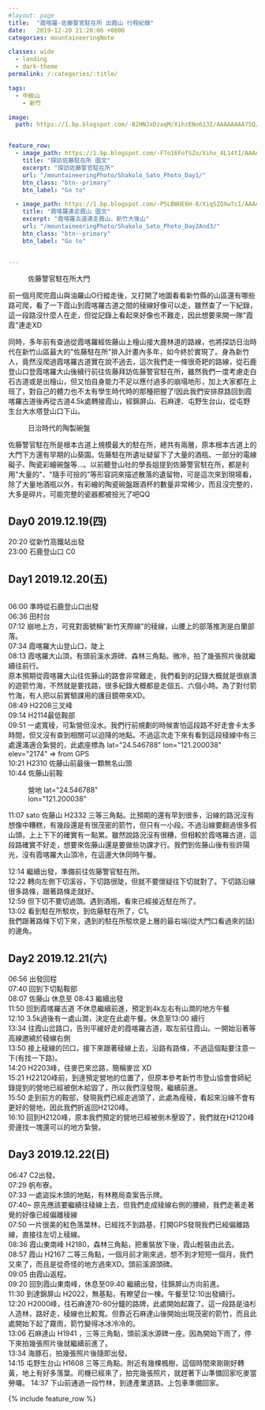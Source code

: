 ```yaml
---
#layout: page
title:  "霞喀羅-佐藤警官駐在所 出霞山 行程紀錄"
date:   2019-12-20 21:28:06 +0800
categories: mountaineeringNote

classes: wide
  - landing
  - dark-theme
permalink: /:categories/:title/

tags:
  - 中級山
    - 新竹

image:
  path: https://1.bp.blogspot.com/-B2HNJxDzaqM/XihzENo613I/AAAAAAAA75Q/WvyDCHvc5-c91wzTpr8ZQ12NaSKUyYvGACKgBGAsYHg/s1600/DSC_2074.JPG


feature_row:
  - image_path: https://1.bp.blogspot.com/-FTo16FofSZo/Xihx_4L14tI/AAAAAAAA740/iMO8p0cUNKEDdojfLHtwHlFdejrhv4SmACKgBGAsYHg/s1600/DSC_2130.JPG
    title: "探訪佐藤駐在所 圖文"
    excerpt: "探訪佐藤警官駐在所"
    url: "/mountaineeringPhoto/Shakolo_Sato_Photo_Day1/"
    btn_class: "btn--primary"
    btn_label: "Go to"

  - image_path: https://1.bp.blogspot.com/-PSLBWUE6H-8/Xiq5ZQXw7cI/AAAAAAAA8Cg/xK7QUGIE34IcoiT1xW7_PNlAI0RmjNxXgCKgBGAsYHg/s1600/DSC_2238.JPG
    title: "霞喀羅連走霞山 圖文"
    excerpt: "霞喀羅古道連走霞山，新竹大後山"
    url: "/mountaineeringPhoto/Shakolo_Sato_Photo_Day2And3/"
    btn_class: "btn--primary"
    btn_label: "Go to"


---
```

<figure style="width: 40%" class="align-right">
  <img src="https://1.bp.blogspot.com/--zNcpe-32As/Xihx_3RFtSI/AAAAAAAA740/30OAznV1yv4FuyDdUQlHT2zzVu4_LAjPwCKgBGAsYHg/s1600/DSC_2092.JPG" alt="">
  <figcaption>佐藤警官駐在所大門</figcaption>
</figure> 
前一個月爬完霞山與油羅山O行縱走後，又打開了地圖看看新竹縣的山區還有哪些路可爬，看了一下霞山到霞喀羅古道之間的稜線好像可以走，雖然查了一下紀錄，這一段路沒什麼人在走，但從記錄上看起來好像也不難走，因此想要來開一隊"霞霞"連走XD 



同時，多年前有查過從霞喀羅經佐藤山上檜山接大鹿林道的路線，也將探訪日治時代在新竹山區最大的"佐藤駐在所"排入計畫內多年，如今終於實現了。身為新竹人，竟然沒爬過霞喀羅古道實在說不過去，這次我們走一條很奇耙的路線，從石鹿登山口登霞喀羅大山後續行前往佐藤拜訪佐藤警官駐在所，雖然我們一度考慮走白石古道或是出檜山，但又怕自身能力不足以應付過多的崩塌地形，加上大家都在上班了，對自己的體力也不太有學生時代時的那種把握了!因此我們安排原路回到霞喀羅古道後再從古道4.5k處轉接霞山，經錦屏山、石麻達、屯野生台山，從屯野生台大水塔登山口下山。  

<figure style="width: 40%" class="align-right">
  <img src="https://1.bp.blogspot.com/-FTo16FofSZo/Xihx_4L14tI/AAAAAAAA740/iMO8p0cUNKEDdojfLHtwHlFdejrhv4SmACKgBGAsYHg/s1600/DSC_2130.JPG" alt="">
  <figcaption>日治時代的陶製碗盤</figcaption>
</figure> 

佐藤警官駐在所是根本古道上規模最大的駐在所，總共有兩層，原本根本古道上的大門下方還有早期的山葵園。佐藤駐在所遺址疑留下了大量的酒瓶、一部分的電線礙子、陶瓷彩繪碗盤等...。以前聽登山社的學長姐提到佐藤警官駐在所，都是利用"大量的"、"隨手可撿的"等形容詞來描述散落的遺留物，可是這次來到現場看，除了大量地酒瓶以外，有彩繪的陶瓷碗盤跟酒杯的數量非常稀少，而且沒完整的，大多是碎片。可能完整的瓷器都被撿光了吧QQ



## Day0 2019.12.19(四)
20:20 從新竹高鐵站出發  
23:00 石鹿登山口 C0  

## Day1 2019.12.20(五)

<figure style="width: 35%" class="align-right">
  <img src="https://1.bp.blogspot.com/-PJTFEYB_9WU/Xihx_zUIqDI/AAAAAAAA740/HiK-iXZZB-Us9l5oE9hRQQv0UacjaL0PwCKgBGAsYHg/s1600/DSC_2087.JPG" alt="">
  <figcaption></figcaption>
</figure> 

06:00 準時從石鹿登山口出發  
06:36 田村台  
07:12 崩地上方，可見對面號稱"新竹天際線"的稜線，山腰上的部落推測是白蘭部落。  
07:34 霞喀羅大山登山口，陡上  
08:13 霞喀羅大山頂，有頭前溪水源碑、森林三角點。微冷，拍了幾張照片後就繼續往前行。  
原本預期從霞喀羅大山往佐藤山的路會非常難走，我們看到的記錄大概就是很崩潰的遊箭竹海，不然就是要找路，很多紀錄大概都是走個五、六個小時。為了對付箭竹海，有人把以前實驗課用的護目鏡帶來XD。  
08:49 H2208三叉峰  
09:14 H2114最低鞍部  
09:51 一處寬稜，可紮營但沒水。我們行前規劃的時候害怕這段路不好走會卡太多時間，但又沒有查到相關可以迫降的地點。不過這次走下來有看到這段稜線中有三處還滿適合紮營的，此處座標為 lat="24.546788" lon="121.200038" elev="2174" => from GPS   
10:21 H2310 佐藤山前最後一顆無名山頭  
10:44 佐藤山前鞍  
<figure style="width: 35%" class="align-right">
  <img src="https://1.bp.blogspot.com/-QZ3w4i0c8O8/Xihx_7sAOII/AAAAAAAA740/ZssZ7GF9Svgf9dxXLNq0UpiPjwK9RW3eQCKgBGAsYHg/s1600/DSC_2013.JPG" alt="">
  <figcaption>營地 lat="24.546788" lon="121.200038"</figcaption>
</figure> 
11:07 sato 佐藤山 H2332 三等三角點。比預期的還有早到很多，沿線的路況沒有想像中糟糕，有幾段還是有很茂密的箭竹，但只有一小段。不過沿線要翻過很多假山頭，上上下下的確實有一點累。雖然說路況沒有很糟，但相較於霞喀羅古道，這段路確實不好走，想要來佐藤山還是要做些功課才行。我們到佐藤山後有些許陽光，沒有霞喀羅大山頂冷，在這邊大休同時午餐。  
  

12:14 繼續出發，準備前往佐藤警官駐在所。  
12:22 轉向左側下切溪谷，下切路很陡，但就不要懷疑往下切就對了。下切路沿線很多路條，跟著路條走就好。  
12:59 但下切不要切過頭。遇到酒瓶，看來已經接近駐在所了。  
13:02 看到駐在所駁坎，到佐藤駐在所了，C1。  
我們跟著路條下切下來，遇到的駐在所駁坎是上層的最右端(從大門口看過來的話)的邊角。  

## Day2 2019.12.21(六)

06:56 出發回程  
07:40 回到下切點鞍部  
08:07 佐藤山 休息至 08:43 繼續出發  
11:50 回到霞喀羅古道 不休息繼續前進，預定到4k左右有山澗的地方午餐  
12:10 3.5k過後有一處山澗，決定在此處午餐。休息至13:00 續行  
13:34 往霞山岔路口，告別平緩好走的霞喀羅古道，取左前往霞山。一開始沿著等高線邀繞於稜線右側  
13:50 接上稜線的凹口，接下來跟著稜線上去，沿路有路條，不過這個點要注意一下(有找一下路)。  
14:20 H2203峰，往麥巴來岔路，簡稱麥岔 XD  
15:21 H22120峰前，到達預定營地的位置了，但原本參考新竹市登山協會會師紀錄提到的營地已經被倒木給毀了，所以我們沒發現，繼續前進。    
15:50 走到前方的鞍部，發現我們已經走過頭了，此處為瘦稜，看起來沿線不會有更好的營地，因此我們折返回H2120峰。  
16:10 回到H2120峰，原本我們預定的營地已經被倒木壓毀了，我們就在H2120峰旁邊找一塊還可以的地方紮營。  

## Day3 2019.12.22(日)

06:47 C2出發。  
07:29 帆布寮。  
07:33 一處盜採木頭的地點，有林務局查案告示牌。  
07:40~ 原先應該要繼續往稜線上去，但我們走成稜線右側的腰繞，我們走著走著覺的好像已經偏離稜線  
07:50 一片很美的紅色落葉林，已經找不到路基，打開GPS發現我們已經偏離路線，直接往左切上稜線。  
08:36 霞山東南峰 H2180，森林三角點，把重裝放下後，霞山輕裝由此去。  
08:57 霞山 H2167 二等三角點，一個月前才剛來過，想不到才短短一個月，我們又來了，而且是從奇怪的地方過來XD。頭前溪源頭碑。  
09:05 由霞山返程。  
09:20 回到霞山東南峰，休息至09:40 繼續出發，往錦屏山方向前進。  
11:30 到達錦屏山 H2022，無基點，有瞭望台一棟。午餐至12:10出發續行。  
12:20 H2000峰，往石麻達70-80分鐘的路牌，此處開始起霧了。這一段路是油杉人造林，路好走，稜線也比較寬。但靠近石麻達山後開始出現茂密的箭竹，而且此處開始下起了霧雨，箭竹變得冰冰冷冷的。  
13:06 石麻達山 H1941 ，三等三角點，頭前溪水源碑一座。因為開始下雨了，停下來拍幾張照片後就繼續前進了。  
13:34 海豚石，拍幾張照片後隨即出發。  
14:15 屯野生台山 H1608   三等三角點。附近有幾棵楓樹，這個時間來剛剛好轉黃，地上有好多落葉。司機已經來了，拍完幾張照片，就趕著下山準備回家吃麥當勞囉。
14:37 下山前通過一段竹林，到達產業道路。上包車準備回家。  


{% include feature_row %}


